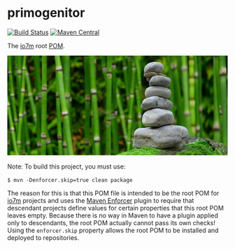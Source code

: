 primogenitor
===

[![Build Status](https://travis-ci.org/io7m/primogenitor.svg)](https://travis-ci.org/io7m/primogenitor)
[![Maven Central](https://maven-badges.herokuapp.com/maven-central/com.io7m.primogenitor/com.io7m.primogenitor/badge.png)](https://maven-badges.herokuapp.com/maven-central/com.io7m.primogenitor/com.io7m.primogenitor)

The [io7m](http://io7m.com) root [POM](https://maven.apache.org/pom.html).

![primogenitor](./src/site/resources/primogenitor.jpg?raw=true)

Note: To build this project, you must use:

```
$ mvn -Denforcer.skip=true clean package
```

The reason for this is that this POM file is intended to be the
root POM for [io7m](http://io7m.com) projects and uses the [Maven
Enforcer](https://maven.apache.org/enforcer/maven-enforcer-plugin/)
plugin to require that descendant projects define values for certain
properties that this root POM leaves empty. Because there is no way
in Maven to have a plugin applied only to descendants, the root POM
actually cannot pass its own checks! Using the `enforcer.skip` property
allows the root POM to be installed and deployed to repositories.

